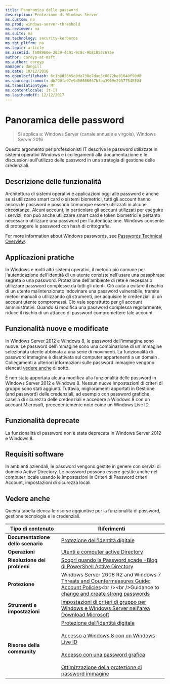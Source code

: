 ```yaml
---
title: Panoramica delle password
description: Protezione di Windows Server
ms.custom: na
ms.prod: windows-server-threshold
ms.reviewer: na
ms.suite: na
ms.technology: security-kerberos
ms.tgt_pltfrm: na
ms.topic: article
ms.assetid: f608960e-2039-4c91-9c8c-9b81053c675e
author: coreyp-at-msft
ms.author: coreyp
manager: dongill
ms.date: 10/12/2016
ms.openlocfilehash: 6c1b8d56b5c0da738e7dae5c0072be81040f90d8
ms.sourcegitcommit: db290fa07e9d50686667bfba3969e20377548504
ms.translationtype: MT
ms.contentlocale: it-IT
ms.lasthandoff: 12/12/2017
---
```

# <a name="passwords-overview"></a>Panoramica delle password

>Si applica a: Windows Server (canale annuale e virgola), Windows Server 2016

Questo argomento per professionisti IT descrive le password utilizzate in sistemi operativi Windows e i collegamenti alla documentazione e le discussioni sull'utilizzo delle password in una strategia di gestione delle credenziali.

## <a name="BKMK_OVER"></a>Descrizione delle funzionalità
Architettura di sistemi operativi e applicazioni oggi alle password e anche se si utilizzano smart card o sistemi biometrici, tutti gli account hanno ancora le password e possono comunque essere utilizzati in alcune circostanze. Alcuni account, in particolare gli account utilizzati per eseguire i servizi, non può anche utilizzare smart card e token biometrici e pertanto necessario utilizzare una password per l'autenticazione. Windows consente di proteggere le password con hash di crittografia.

For more information about Windows passwords, see [Passwords Technical Overview](https://technet.microsoft.com/library/hh994558(WS.10).aspx).

## <a name="BKMK_APP"></a>Applicazioni pratiche
In Windows e molti altri sistemi operativi, il metodo più comune per l'autenticazione dell'identità di un utente consiste nell'usare una passphrase segreta o una password. Protezione dell'ambiente di rete è necessario utilizzare password complesse da tutti gli utenti. Ciò aiuta a evitare il rischio di un utente malintenzionato indovinare una password vulnerabile, tramite metodi manuali o utilizzando gli strumenti, per acquisire le credenziali di un account utente compromessi. Ciò vale soprattutto per gli account amministrativi. Quando si modifica una password complessa regolarmente, riduce il rischio di un attacco di password compromettere tale account.

## <a name="BKMK_NEW"></a>Funzionalità nuove e modificate
In Windows Server 2012 e Windows 8, le password dell'immagine sono nuove. Le password dell'immagine sono una combinazione di un'immagine selezionata utente abbinata a una serie di movimenti. La funzionalità di password immagine è disattivata sul computer appartenenti a un domain \. Collegamenti a ulteriori informazioni sulle password immagine vengono elencati [vedere anche](#BKMK_LINKS) di sotto.

È non stata apportata alcuna modifica alla funzionalità delle password in Windows Server 2012 e Windows 8. Nessun nuove impostazioni di criteri di gruppo sono stati aggiunti. Tuttavia, miglioramenti apportati in Gestione \(and password\) delle credenziali, ad esempio con password grafiche, casella di sicurezza delle credenziali e accedere a Windows 8 con un account Microsoft, precedentemente noto come un Windows Live ID.

## <a name="BKMK_DEP"></a>Funzionalità deprecate
La funzionalità di password non è stata deprecata in Windows Server 2012 e Windows 8.

## <a name="BKMK_SOFT"></a>Requisiti software
In ambienti aziendali, le password vengono gestite in genere con servizi di dominio Active Directory. Le password possono essere gestite anche nel computer locale usando le impostazioni in Criteri di Password criteri Account, impostazioni di sicurezza locali.

## <a name="BKMK_LINKS"></a>Vedere anche
Questa tabella elenca le risorse aggiuntive per la funzionalità di password, gestione tecnologia e le credenziali.

|Tipo di contenuto|Riferimenti|
|--------|-------|
|**Documentazione dello scenario**|[Protezione dell'identità digitale](http://blogs.msdn.com/b/b8/archive/2011/12/14/protecting-your-digital-identity.aspx)|
|**Operazioni**|[Utenti e computer active Directory](https://technet.microsoft.com/library/cc754217.aspx)|
|**Risoluzione dei problemi**|[Scopri quando la Password scade \-Blog di PowerShell Active Directory](http://blogs.msdn.com/b/adpowershell/archive/2010/08/09/9970198.aspx)|
|**Protezione**| Windows Server 2008 R2  and  Windows 7 [Threats and Countermeasures Guide: Account Policies](https://technet.microsoft.com/library/hh125920(v=ws.10).aspx)<br /><br />Guidance to [change and create strong passwords](https://www.microsoft.com/security/online-privacy/passwords-create.aspx)|
|**Strumenti e impostazioni**|[Impostazioni di criteri di gruppo per Windows e Windows Server nell'area Download Microsoft](https://www.microsoft.com/download/en/details.aspx?amp;displaylang=en&displaylang=en&id=25250)|
|**Risorse della community**|[Protezione dell'identità digitale](http://blogs.msdn.com/b/b8/archive/2011/12/14/protecting-your-digital-identity.aspx)<br /><br />[Accesso a Windows 8 con un Windows Live ID](http://blogs.msdn.com/b/b8/archive/2011/09/26/signing-in-to-windows-8-with-a-windows-live-id.aspx)<br /><br />[Accesso con una password grafica](http://blogs.msdn.com/b/b8/archive/2011/12/16/signing-in-with-a-picture-password.aspx)<br /><br />[Ottimizzazione della protezione di password immagine](http://blogs.msdn.com/b/b8/archive/2011/12/19/optimizing-picture-password-security.aspx)|


